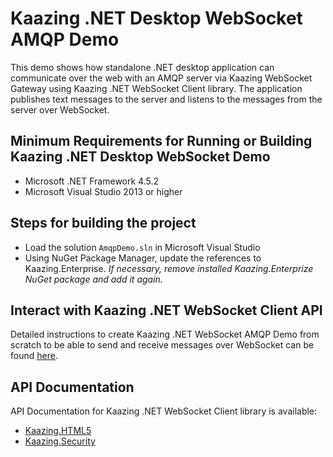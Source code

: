 # Kaazing .NET Desktop WebSocket AMQP Demo

This demo shows how standalone .NET desktop application can communicate over the web with an AMQP server
via Kaazing WebSocket Gateway using Kaazing .NET WebSocket Client library. The application
publishes text messages to the server and listens to the messages from the server over WebSocket.
## Minimum Requirements for Running or Building Kaazing .NET Desktop WebSocket Demo

* Microsoft .NET Framework 4.5.2
* Microsoft Visual Studio 2013 or higher

## Steps for building the project

* Load the solution `AmqpDemo.sln` in Microsoft Visual Studio
* Using NuGet Package Manager, update the references to Kaazing.Enterprise. *If necessary, remove installed Kaazing.Enterprize NuGet package and add it again.*

## Interact with Kaazing .NET WebSocket Client API

Detailed instructions to create Kaazing .NET WebSocket AMQP Demo from scratch to be able to send and receive messages
over WebSocket can be found [here](http://developer.kaazing.com/documentation/gateway/4.0/dev-dotnet/o_dev_dotnet.html).

## API Documentation

API Documentation for Kaazing .NET WebSocket Client library is available:

* [Kaazing.HTML5](http://developer.kaazing.com/documentation/gateway/4.0/apidoc/client/dotnet/gateway/html/N_Kaazing_HTML5.htm)
* [Kaazing.Security](http://developer.kaazing.com/documentation/gateway/4.0/apidoc/client/dotnet/gateway/html/N_Kaazing_Security.htm)

